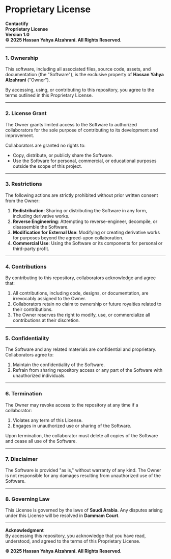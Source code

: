 # Proprietary License

**Contactify**  
**Proprietary License**  
**Version 1.0**  
**© 2025 Hassan Yahya Alzahrani. All Rights Reserved.**

---

### **1. Ownership**
This software, including all associated files, source code, assets, and documentation (the "Software"), is the exclusive property of **Hassan Yahya Alzahrani** ("Owner"). 

By accessing, using, or contributing to this repository, you agree to the terms outlined in this Proprietary License.

---

### **2. License Grant**
The Owner grants limited access to the Software to authorized collaborators for the sole purpose of contributing to its development and improvement.

Collaborators are granted no rights to:
- Copy, distribute, or publicly share the Software.
- Use the Software for personal, commercial, or educational purposes outside the scope of this project.

---

### **3. Restrictions**
The following actions are strictly prohibited without prior written consent from the Owner:
1. **Redistribution**: Sharing or distributing the Software in any form, including derivative works.
2. **Reverse Engineering**: Attempting to reverse-engineer, decompile, or disassemble the Software.
3. **Modification for External Use**: Modifying or creating derivative works for purposes beyond the agreed-upon collaboration.
4. **Commercial Use**: Using the Software or its components for personal or third-party profit.

---

### **4. Contributions**
By contributing to this repository, collaborators acknowledge and agree that:
1. All contributions, including code, designs, or documentation, are irrevocably assigned to the Owner.
2. Collaborators retain no claim to ownership or future royalties related to their contributions.
3. The Owner reserves the right to modify, use, or commercialize all contributions at their discretion.

---

### **5. Confidentiality**
The Software and any related materials are confidential and proprietary. Collaborators agree to:
1. Maintain the confidentiality of the Software.
2. Refrain from sharing repository access or any part of the Software with unauthorized individuals.

---

### **6. Termination**
The Owner may revoke access to the repository at any time if a collaborator:
1. Violates any term of this License.
2. Engages in unauthorized use or sharing of the Software.

Upon termination, the collaborator must delete all copies of the Software and cease all use of the Software.

---

### **7. Disclaimer**
The Software is provided "as is," without warranty of any kind. The Owner is not responsible for any damages resulting from unauthorized use of the Software.

---

### **8. Governing Law**
This License is governed by the laws of **Saudi Arabia**. Any disputes arising under this License will be resolved in **Dammam Court**.

---

**Acknowledgment**  
By accessing this repository, you acknowledge that you have read, understood, and agreed to the terms of this Proprietary License.

**© 2025 Hassan Yahya Alzahrani. All Rights Reserved.**
